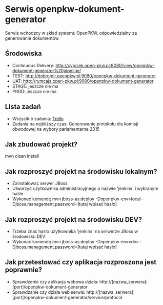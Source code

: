 # Serwis openpkw-dokument-generator

Serwis wchodzcy w skład systemu OpenPKW, odpowiedzialny za generowanie dokumentów.

## Środowiska
* Continuous Delivery: http://cypisek.open-pkw.pl:8080/view/openpkw-dokument-generator%20pipeline/
* TEST: http://dobromir.openpkw.pl:9080/openpkw-dokument-generator
* UAT: http://rumcajs.open-pkw.pl:9080/openpkw-dokument-generator
* STAGE: jeszcze nie ma
* PROD: jeszcze nie ma

## Lista zadań
* Wszystkie zadania: [Trello](https://trello.com/b/6TXJgOO5/openpkw-dokument-generator)
* Zadania na najbliższy czas: Generowanie protokołu dla komisji obwodowej na wybory parlamentarne 2015 

## Jak zbudować projekt?
mvn clean install

## Jak rozproszyć projekt na środowisku lokalnym?
* Zainstalować serwer JBoss
* Utworzyć użytkownika administracyjnego o nazwie 'jenkins' i wybranym haśle
* Wykonać komendę mvn jboss-as:deploy -Dopenpkw-env=local -Djboss.management.password=[tutaj wpisać hasło]

## Jak rozproszyć projekt na środowisku DEV?
* Trzeba znać hasło użytkownika 'jenkins' na serwerze JBoss w środowisku DEV
* Wykonać komendę mvn jboss-as:deploy -Dopenpkw-env=dev -Djboss.management.password=[tutaj wpisać hasło]

## Jak przetestować czy aplikacja rozproszona jest poprawnie?
* Sprawdzenie czy aplikacja webowa działa: http://[nazwa_serwera]:[port]/openpkw-dokument-generator
* Sprawdzanie czy działa web serwis: http://[nazwa_serwera]:[port]/openpkw-dokument-generator/service/protocol
